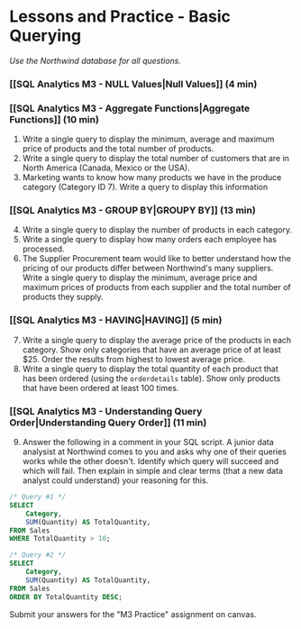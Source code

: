 # Lessons and Practice - Basic Querying 


*Use the Northwind database for all questions.*
### [[SQL Analytics M3 - NULL Values|Null Values]] (4 min)

### [[SQL Analytics M3 - Aggregate Functions|Aggregate Functions]] (10 min)

1. Write a single query to display the minimum, average and maximum price of products and the total number of products.
2. Write a single query to display the total number of customers that are in North America (Canada, Mexico or the USA).
3. Marketing wants to know how many products we have in the produce category (Category ID 7). Write a query to display this information
### [[SQL Analytics M3 - GROUP BY|GROUPY BY]] (13 min)

4. Write a single query to display the number of products in each category.
5. Write a single query to display how many orders each employee has processed.
6. The Supplier Procurement team would like to better understand how the pricing of our products differ between Northwind's many suppliers. Write a single query to display the minimum, average price and maximum prices of products from each supplier and the total number of products they supply.

### [[SQL Analytics M3 - HAVING|HAVING]] (5 min)

7. Write a single query to display the average price of the products in each category. Show only categories that have an average price of at least $25. Order the results from highest to lowest average price.
8. Write a single query to display the total quantity of each product that has been ordered (using the `orderdetails` table). Show only products that have been ordered at least 100 times.
### [[SQL Analytics M3 - Understanding Query Order|Understanding Query Order]] (11 min)

9. Answer the following in a comment in your SQL script. A junior data analysist at Northwind comes to you and asks why one of their queries works while the other doesn't. Identify which query will succeed and which will fail. Then explain in simple and clear terms (that a new data analyst could understand) your reasoning for this.

```sql
/* Query #1 */
SELECT
    Category,
    SUM(Quantity) AS TotalQuantity,
FROM Sales
WHERE TotalQuantity > 10;
```

```sql
/* Query #2 */
SELECT
    Category,
    SUM(Quantity) AS TotalQuantity,
FROM Sales
ORDER BY TotalQuantity DESC;
```

Submit your answers for the "M3 Practice" assignment on canvas.